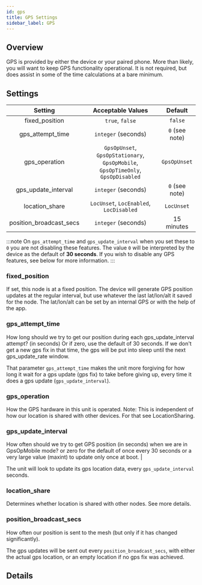 ```yaml
---
id: gps
title: GPS Settings
sidebar_label: GPS
---
```

## Overview

GPS is provided by either the device or your paired phone. More than likely, you will want to keep GPS functionality operational. It is not required, but does assist in some of the time calculations at a bare minimum.

## Settings

| Setting | Acceptable Values | Default |
| :-----: | :---------------: | :-----: |
| fixed_position | `true`, `false` | `false` |
| gps_attempt_time | `integer` (seconds) | `0` (see note) |
| gps_operation | `GpsOpUnset`, `GpsOpStationary`, `GpsOpMobile`, `GpsOpTimeOnly`, `GpsOpDisabled` | `GpsOpUnset` |
| gps_update_interval | `integer` (seconds) | `0` (see note) |
| location_share | `LocUnset`, `LocEnabled`, `LocDisabled` | `LocUnset` |
| position_broadcast_secs | `integer` (seconds) | 15 minutes |

:::note
On `gps_attempt_time` and `gps_update_interval` when you set these to `0` you are not disabling these features. The value `0` will be interpreted by the device as the default of **30 seconds**. If you wish to disable any GPS features, see below for more information.
:::

### fixed_position

If set, this node is at a fixed position. The device will generate GPS position updates at the regular interval, but use whatever the last lat/lon/alt it saved for the node. The lat/lon/alt can be set by an internal GPS or with the help of the app.

### gps_attempt_time

How long should we try to get our position during each gps_update_interval attempt? (in seconds) Or if zero, use the default of 30 seconds. If we don't get a new gps fix in that time, the gps will be put into sleep until the next gps_update_rate window.

That parameter `gps_attempt_time` makes the unit more forgiving for how long it wait for a gps update (gps fix) to take before giving up, every time it does a gps update (`gps_update_interval`).

### gps_operation

 How the GPS hardware in this unit is operated. Note: This is independent of how our location is shared with other devices. For that see LocationSharing.

### gps_update_interval

How often should we try to get GPS position (in seconds) when we are in GpsOpMobile mode? or zero for the default of once every 30 seconds or a very large value (maxint) to update only once at boot. |

The unit will look to update its gps location data, every `gps_update_interval` seconds.

### location_share

Determines whether location is shared with other nodes. See more details.

<!--- TODO determine `position_broadcast_secs` default value (is it 0 like the other two?)--->

### position_broadcast_secs

How often our position is sent to the mesh (but only if it has changed significantly).

The gps updates will be sent out every `position_broadcast_secs`, with either the actual gps location, or an empty location if no gps fix was achieved.


## Details
